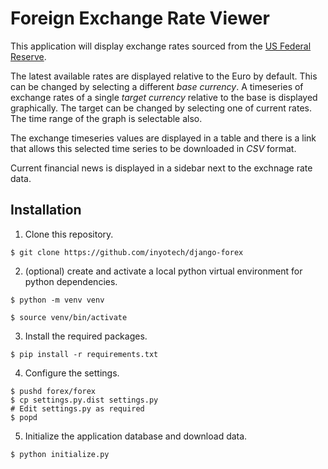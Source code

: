 # Foreign Exchange Rate Viewer

This application will display exchange rates sourced from the [US
Federal Reserve](https://www.federalreserve.gov/).

The latest available rates are displayed relative to the Euro by
default.  This can be changed by selecting a different *base
currency*.  A timeseries of exchange rates of a single *target
currency* relative to the base is displayed graphically.  The target
can be changed by selecting one of current rates.  The time range of
the graph is selectable also.

The exchange timeseries values are displayed in a table and there is a
link that allows this selected time series to be downloaded in *CSV*
format.

Current financial news is displayed in a sidebar next to the exchnage
rate data.

## Installation

1. Clone this repository.

```
$ git clone https://github.com/inyotech/django-forex
```

2. (optional) create and activate a local python virtual environment
for python dependencies.

```
$ python -m venv venv

$ source venv/bin/activate
```

3. Install the required packages.

```
$ pip install -r requirements.txt
```

4. Configure the settings.

```
$ pushd forex/forex
$ cp settings.py.dist settings.py
# Edit settings.py as required
$ popd
```

5. Initialize the application database and download data.

```
$ python initialize.py
```
